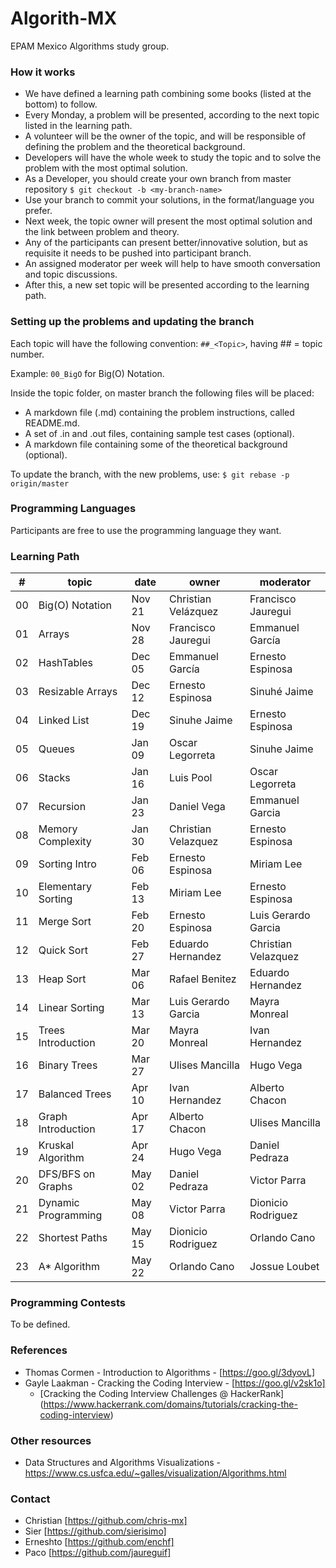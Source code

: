 # Algorith-MX

EPAM Mexico Algorithms study group.

### How it works

* We have defined a learning path combining some books (listed at the bottom) to follow.
* Every Monday, a problem will be presented, according to the next topic listed in the learning path.
* A volunteer will be the owner of the topic, and will be responsible of defining the problem and the theoretical background.
* Developers will have the whole week to study the topic and to solve the problem with the most optimal solution.
* As a Developer, you should create your own branch from master repository `$ git checkout -b <my-branch-name>`
* Use your branch to commit your solutions, in the format/language you prefer.
* Next week, the topic owner will present the most optimal solution and the link between problem and theory.
* Any of the participants can present better/innovative solution, but as requisite it needs to be pushed into participant branch.
* An assigned moderator per week will help to have smooth conversation and topic discussions.
* After this, a new set topic will be presented according to the learning path.

### Setting up the problems and updating the branch

Each topic will have the following convention: `##_<Topic>`, having ## = topic number.

Example: `00_BigO` for Big(O) Notation.

Inside the topic folder, on master branch the following files will be placed:

* A markdown file (.md) containing the problem instructions, called README.md.
* A set of .in and .out files, containing sample test cases (optional).
* A markdown file containing some of the theoretical background (optional).

To update the branch, with the new problems, use: `$ git rebase -p origin/master`

### Programming Languages

Participants are free to use the programming language they want.

### Learning Path

| #    | topic               | date   | owner               | moderator           |
| ---- | ------------------- | ------ | ------------------- | ------------------- |
| 00   | Big(O) Notation     | Nov 21 | Christian Velázquez | Francisco Jauregui  |
| 01   | Arrays              | Nov 28 | Francisco Jauregui  | Emmanuel García     |
| 02   | HashTables          | Dec 05 | Emmanuel García     | Ernesto Espinosa    |
| 03   | Resizable Arrays    | Dec 12 | Ernesto Espinosa    | Sinuhé Jaime        |
| 04   | Linked List         | Dec 19 | Sinuhe Jaime        | Ernesto Espinosa    |
| 05   | Queues              | Jan 09 | Oscar Legorreta     | Sinuhe Jaime        |
| 06   | Stacks              | Jan 16 | Luis Pool           | Oscar Legorreta     |
| 07   | Recursion           | Jan 23 | Daniel Vega         | Emmanuel Garcia     |
| 08   | Memory Complexity   | Jan 30 | Christian Velazquez | Ernesto Espinosa    |
| 09   | Sorting Intro       | Feb 06 | Ernesto Espinosa    | Miriam Lee          |
| 10   | Elementary Sorting  | Feb 13 | Miriam Lee          | Ernesto Espinosa    |
| 11   | Merge Sort          | Feb 20 | Ernesto Espinosa    | Luis Gerardo Garcia |
| 12   | Quick Sort          | Feb 27 | Eduardo Hernandez   | Christian Velazquez |
| 13   | Heap Sort           | Mar 06 | Rafael Benitez      | Eduardo Hernandez   |
| 14   | Linear Sorting      | Mar 13 | Luis Gerardo Garcia | Mayra Monreal       |
| 15   | Trees Introduction  | Mar 20 | Mayra Monreal       | Ivan Hernandez      |
| 16   | Binary Trees        | Mar 27 | Ulises Mancilla     | Hugo Vega           |
| 17   | Balanced Trees      | Apr 10 | Ivan Hernandez      | Alberto Chacon      |
| 18   | Graph Introduction  | Apr 17 | Alberto Chacon      | Ulises Mancilla     |
| 19   | Kruskal Algorithm   | Apr 24 | Hugo Vega           | Daniel Pedraza      |
| 20   | DFS/BFS on Graphs   | May 02 | Daniel Pedraza      | Victor Parra        |
| 21   | Dynamic Programming | May 08 | Victor Parra        | Dionicio Rodriguez  |
| 22   | Shortest Paths      | May 15 | Dionicio Rodriguez  | Orlando Cano        |
| 23   | A* Algorithm        | May 22 | Orlando Cano        | Jossue Loubet       |

### Programming Contests

To be defined.

### References

* Thomas Cormen - Introduction to Algorithms - [https://goo.gl/3dyovL]
* Gayle Laakman - Cracking the Coding Interview - [https://goo.gl/v2sk1o]
  * [Cracking the Coding Interview Challenges @ HackerRank] (https://www.hackerrank.com/domains/tutorials/cracking-the-coding-interview)

### Other resources
* Data Structures and Algorithms Visualizations - https://www.cs.usfca.edu/~galles/visualization/Algorithms.html

### Contact

* Christian [https://github.com/chris-mx]
* Sier      [https://github.com/sierisimo]
* Erneshto  [https://github.com/enchf]
* Paco      [https://github.com/jaureguif]
